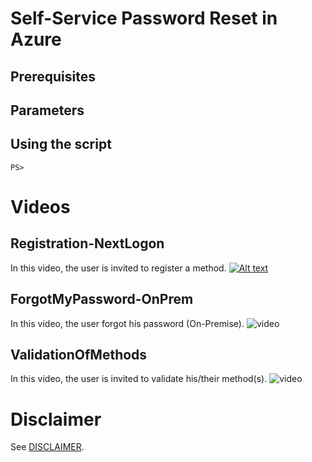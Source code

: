 # Self-Service Password Reset in Azure

## Prerequisites

## Parameters

## Using the script
```
PS> 
```

# Videos
## Registration-NextLogon
In this video, the user is invited to register a method.
[![Alt text](https://img.youtube.com/vi/4Lj8zWdL2oc/0.jpg)](https://www.youtube.com/watch?v=4Lj8zWdL2oc)

## ForgotMyPassword-OnPrem
In this video, the user forgot his password (On-Premise).
![video](https://youtu.be/1xVK9ah6q9I)

## ValidationOfMethods
In this video, the user is invited to validate his/their method(s).
![video](https://youtu.be/2HfEd18RVzc)


# Disclaimer
See [DISCLAIMER](./DISCLAIMER.md).